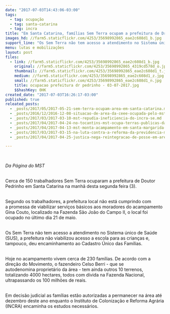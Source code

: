 ```yaml
---
date: "2017-07-03T14:43:06-03:00"
tags:
  - tag: ocupação
  - tag: santa-catarina
  - tag: incra
title: "Em Santa Catarina, ⁠⁠⁠famílias Sem Terra ocupam a prefeitura de Dr. Pedrinho\n"
images_hd: //farm5.staticflickr.com/4253/35698992865_eae2c608d1_b.jpg
support_line: "Os Sem Terra não tem acesso a atendimento no Sistema único de Saúde (SUS), a prefeitura não viabilizou acesso a escola para as crianças e, tampouco, deu encaminhamento ao Cadastro Único das Famílias"
menu: lutas e mobilizações
layout: post
files:
  - link: //farm5.staticflickr.com/4253/35698992865_eae2c608d1_b.jpg
    original: //farm5.staticflickr.com/4253/35698992865_4319cd578d_o.jpg
    thumbnail: //farm5.staticflickr.com/4253/35698992865_eae2c608d1_t.jpg
    medium: //farm5.staticflickr.com/4253/35698992865_eae2c608d1_z.jpg
    small: //farm5.staticflickr.com/4253/35698992865_eae2c608d1_n.jpg
    title: ocupacao prefeitura dr pedrinho - 03-07-2017.jpg
    $$hashKey: 0HK
created_date: "2017-07-03T16:26:17-03:00"
published: true
releated_posts:
  - _posts/2017/05/2017-05-21-sem-terra-ocupam-area-em-santa-catarina.md
  - _posts/2016/12/2016-12-08-situacao-de-area-da-ceee-ocupada-pelo-mst-pode-ser-julgada-pela-justica-federal.md
  - _posts/2017/03/2017-03-10-mst-repudia-ineficiencia-do-incra-se.md
  - _posts/2017/04/2017-04-24-no-tocantins-mst-ocupa-terras-publicas-da-uniao-e-reivindica-para-fins-de-reforma-agraria.md
  - _posts/2017/04/2017-04-13-mst-monta-acampamento-em-santa-margarida-do-sul-no-rs.md
  - _posts/2017/03/2017-03-15-na-luta-contra-a-reforma-da-previdencia-movimentos-ocupam-ministerio-da-fazenda-em-brasilia.md
  - _posts/2017/04/2017-04-25-justica-nega-reintegracao-de-posse-em-area-ocupada-pelo-mst-no-rio-de-janeiro.md

---
```

<p>&nbsp;</p>

<p><em>Da P&aacute;gina do MST&nbsp;</em></p>

<p><br />
Cerca de 150 trabalhadores Sem Terra ocuparam a prefeitura de Doutor Pedrinho em Santa Catarina na manh&atilde; desta&nbsp;segunda feira (3).</p>

<p><br />
Segundo os trabalhadores, a&nbsp;prefeitura local n&atilde;o est&aacute;&nbsp;cumprindo com a&nbsp;promessa de viabilizar servi&ccedil;os b&aacute;sicos aos moradores do acampamento Gina Couto, localizado na&nbsp;Fazenda S&atilde;o Jo&atilde;o do Campo II, o local foi ocupado no &uacute;ltimo dia 21 de maio.&nbsp;</p>

<p><br />
Os Sem Terra n&atilde;o tem acesso a atendimento no Sistema &uacute;nico de Sa&uacute;de (SUS), a prefeitura n&atilde;o viabilizou acesso a escola para as crian&ccedil;as&nbsp;e, tampouco, deu encaminhamento ao Cadastro&nbsp;&Uacute;nico das Fam&iacute;lias.</p>

<p><br />
Hoje no acampamento vivem cerca de 230 fam&iacute;lias. De acordo com a dire&ccedil;&atilde;o do Movimento, o fazendeiro Celso Berri - que se autodenomina&nbsp;propriet&aacute;rio&nbsp;da &aacute;rea - tem ainda outros 10 terrenos, totalizando 4000 hectares, todos com d&iacute;vida na Fazenda Nacional, ultrapassando os 100 milh&otilde;es de reais.</p>

<p><br />
Em decis&atilde;o judicial as fam&iacute;lias est&atilde;o autorizadas a permanecer na &aacute;rea at&eacute; dezembro deste ano&nbsp;enquanto o Instituto de Coloniza&ccedil;&atilde;o e Reforma Agr&aacute;ria (INCRA) encaminha os estudos necess&aacute;rios.<br />
&nbsp;</p>
